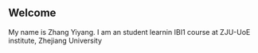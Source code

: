 ## Welcome 

My name is Zhang Yiyang. 
I am an student learnin IBI1 course at ZJU-UoE institute, Zhejiang University
